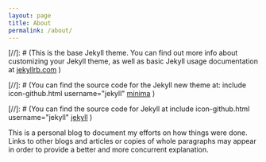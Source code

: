 ```yaml
---
layout: page
title: About
permalink: /about/
---
```


[//]: # (This is the base Jekyll theme. You can find out more info about customizing your Jekyll theme, as well as basic Jekyll usage documentation at [jekyllrb.com](http://jekyllrb.com/) )

[//]: # (You can find the source code for the Jekyll new theme at:  include icon-github.html username="jekyll" [minima](https://github.com/jekyll/minima) )

[//]: # (You can find the source code for Jekyll at  include icon-github.html username="jekyll" [jekyll](https://github.com/jekyll/jekyll) )

This is a personal blog to document my efforts on how things were done. Links to other blogs and articles or copies of whole paragraphs may appear in order to provide a better and more concurrent explanation.